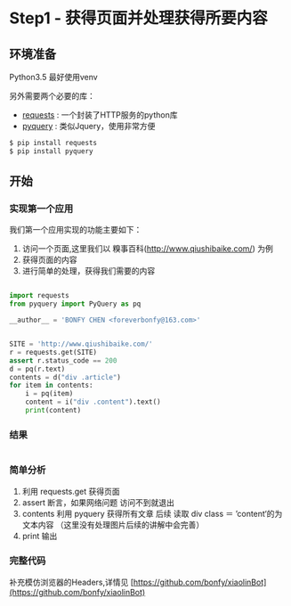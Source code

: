 # Step1 - 获得页面并处理获得所要内容

## 环境准备

Python3.5 最好使用venv

另外需要两个必要的库： 

* [requests](https://github.com/kennethreitz/requests) : 一个封装了HTTP服务的python库
* [pyquery](https://github.com/gawel/pyquery) : 类似Jquery，使用非常方便

```cmd
$ pip install requests
$ pip install pyquery
```

## 开始

### 实现第一个应用

我们第一个应用实现的功能主要如下：

1. 访问一个页面,这里我们以 糗事百科(http://www.qiushibaike.com/) 为例
2. 获得页面的内容
3. 进行简单的处理，获得我们需要的内容

```python

import requests
from pyquery import PyQuery as pq

__author__ = 'BONFY CHEN <foreverbonfy@163.com>'


SITE = 'http://www.qiushibaike.com/'
r = requests.get(SITE)
assert r.status_code == 200
d = pq(r.text)
contents = d("div .article")
for item in contents:
    i = pq(item)
    content = i("div .content").text()
    print(content)

```

### 结果

![]()

### 简单分析

1. 利用 requests.get 获得页面
2. assert 断言，如果网络问题 访问不到就退出
3. contents 利用 pyquery 获得所有文章 后续 读取 div class ＝ ’content‘的为文本内容 （这里没有处理图片后续的讲解中会完善）
4. print 输出

### 完整代码 

补充模仿浏览器的Headers,详情见 [https://github.com/bonfy/xiaolinBot](https://github.com/bonfy/xiaolinBot)


